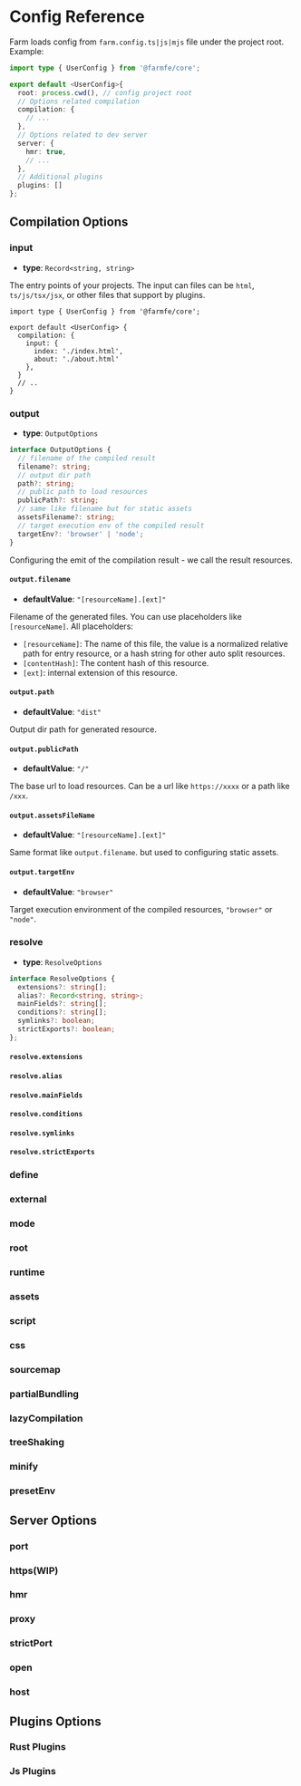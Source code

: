 
# Config Reference
Farm loads config from `farm.config.ts|js|mjs` file under the project root. Example:

```ts title="farm.config.ts"
import type { UserConfig } from '@farmfe/core';

export default <UserConfig>{
  root: process.cwd(), // config project root
  // Options related compilation
  compilation: {
    // ...
  },
  // Options related to dev server
  server: {
    hmr: true,
    // ...
  },
  // Additional plugins
  plugins: []
};
```

## Compilation Options

### input

* **type**: `Record<string, string>`

The entry points of your projects. The input can files can be `html`, `ts/js/tsx/jsx`, or other files that support by plugins.

```tsx
import type { UserConfig } from '@farmfe/core';

export default <UserConfig> {
  compilation: {
    input: {
      index: './index.html',
      about: './about.html'
    },
  }
  // ..
}
```


### output
* **type**: `OutputOptions`
```ts
interface OutputOptions {
  // filename of the compiled result
  filename?: string;
  // output dir path
  path?: string;
  // public path to load resources
  publicPath?: string;
  // same like filename but for static assets
  assetsFilename?: string;
  // target execution env of the compiled result
  targetEnv?: 'browser' | 'node';
}
```
Configuring the emit of the compilation result - we call the result resources.

#### `output.filename`
* **defaultValue**: `"[resourceName].[ext]"`

Filename of the generated files. You can use placeholders like `[resourceName]`. All placeholders:
* `[resourceName]`: The name of this file, the value is a normalized relative path for entry resource, or a hash string for other auto split resources.
* `[contentHash]`: The content hash of this resource.
* `[ext]`: internal extension of this resource.

#### `output.path`
* **defaultValue**: `"dist"`

Output dir path for generated resource.

#### `output.publicPath`
* **defaultValue**: `"/"`

The base url to load resources. Can be a url like `https://xxxx` or a path like `/xxx`.

#### `output.assetsFileName`
* **defaultValue**: `"[resourceName].[ext]"`

Same format like `output.filename`. but used to configuring static assets.

#### `output.targetEnv`
* **defaultValue**: `"browser"`

Target execution environment of the compiled resources, `"browser"` or `"node"`.

### resolve
* **type**: `ResolveOptions`
```ts
interface ResolveOptions {
  extensions?: string[];
  alias?: Record<string, string>;
  mainFields?: string[];
  conditions?: string[];
  symlinks?: boolean;
  strictExports?: boolean;
};
```
#### `resolve.extensions`

#### `resolve.alias`


#### `resolve.mainFields`


#### `resolve.conditions`


#### `resolve.symlinks`


#### `resolve.strictExports`


### define

### external


### mode


### root


### runtime


### assets

### script

### css

### sourcemap


### partialBundling


### lazyCompilation

### treeShaking

### minify

### presetEnv

## Server Options

### port

### https(WIP)

### hmr

### proxy

### strictPort

### open

### host


## Plugins Options

### Rust Plugins


### Js Plugins